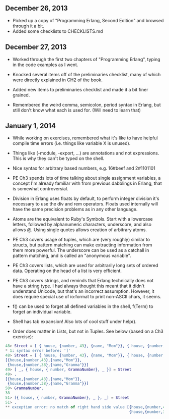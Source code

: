 ## December 26, 2013

* Picked up a copy of "Programming Erlang, Second Edition" and browsed 
through it a bit.
* Added some checklists to CHECKLISTS.md

## December 27, 2013

* Worked through the first two chapters of "Programming Erlang", typing in the
code examples as I went.

* Knocked several items off of the preliminaries checklist, many of which were
directly explained in CH2 of the book.

* Added new items to preliminaries checklist and made it a bit finer grained.

* Remembered the weird comma, semicolon, period syntax in Erlang, but still
don't know what each is used for. (Will need to learn that)

## January 1, 2014

* While working on exercises, remembered what it's like to have helpful compile 
time errors (i.e. things like variable X is unused).

* Things like (-module, -export, ...) are annotations and not
expressions. This is why they can't be typed on the shell.

* Nice syntax for arbitrary based numbers, e.g. 16#beef and 2#1101101

* PE Ch3 spends lots of time talking about single assignment variables, a
concept I'm already familiar with from previous dabblings in Erlang, that
is somewhat controversial.

* Division in Erlang uses floats by default, to perform integer division it's
necessary to use the div and rem operators. Floats used internally will
have the same precision problems as in any other language.

* Atoms are the equivalent to Ruby's Symbols. Start with a lowercase letters,
followed by alphanumeric characters, underscore, and also allows @. Using single
quotes allows creation of arbitrary atoms.

* PE Ch3 covers usage of tuples, which are (very roughly) similar to structs,
but pattern matching can make extracting information from them more powerful. 
The underscore can be used as a catchall in pattern matching,
and is called an "anonymous variable". 

* PE Ch3 covers lists, which are used for arbitrarily long sets of ordered
data. Operating on the head of a list is very efficient. 

* PE Ch3 covers strings, and reminds that Erlang technically does not have a
string type. I had always thought this meant that it didn't understand
Unicode, but that's an incorrect assumption. However, it does require
special use of io:format to print non-ASCII chars, it seems.

* f() can be used to forget all defined variables in the shell, f(Term) to forget
an individual variable.

* Shell has tab expansion! Also lots of cool stuff under help().

* Order does matter in Lists, but not in Tuples. See below (based on a Ch3 exercise):

```erlang
48> Street = [ { house, {number, 43}, {name, "Mom"}}, { house, {number, 38}, {name, "Gramma"} ].
* 1: syntax error before: ']'
48> Street = [ { house, {number, 43}, {name, "Mom"}}, { house, {number, 38}, {name, "Gramma"}} ].
[{house,{number,43},{name,"Mom"}},
 {house,{number,38},{name,"Gramma"}}]
49> [ _, { house, { number, GrammaNumber}, _ }] = Street
49> .
[{house,{number,43},{name,"Mom"}},
 {house,{number,38},{name,"Gramma"}}]
50> GrammaNumber.
38
51> [{ house, { number, GrammaNumber}, _ }, _] = Street
51> .
** exception error: no match of right hand side value [{house,{number,43},{name,"Mom"}},
                                                       {house,{number,38},{name,"Gramma"}}]
```
